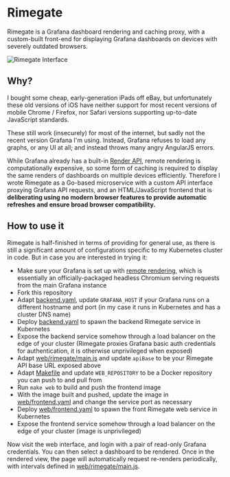 # Rimegate

Rimegate is a Grafana dashboard rendering and caching proxy, with a custom-built front-end for displaying Grafana dashboards on devices with severely outdated browsers.

![Rimegate Interface](https://images.ebornet.com/uploads/big/c5658c997f85075faa4f40e0a5339299.png)

## Why?

I bought some cheap, early-generation iPads off eBay, but unfortunately these old versions of iOS have neither support for most recent versions of mobile Chrome / Firefox, nor Safari versions supporting up-to-date JavaScript standards.

These still work (insecurely) for most of the internet, but sadly not the recent version Grafana I'm using. Instead, Grafana refuses to load any graphs, or any UI at all; and instead throws many angry AngularJS errors.

While Grafana already has a built-in [Render API](https://grafana.com/docs/grafana/latest/administration/image_rendering/), remote rendering is computationally expensive, so some form of caching is required to display the same renders of dashboards on multiple devices efficiently. Therefore I wrote Rimegate as a Go-based microservice with a custom API interface proxying Grafana API requests, and an HTML/JavaScript frontend that is **deliberating using no modern browser features to provide automatic refreshes and ensure broad browser compatibility.**

## How to use it

Rimegate is half-finished in terms of providing for general use, as there is still a significant amount of configurations specific to my Kubernetes cluster in code. But in case you are interested in trying it:

* Make sure your Grafana is set up with [remote rendering](https://grafana.com/docs/grafana/latest/administration/image_rendering/#remote-rendering-service), which is essentially an officially-packaged headless Chromium serving requests from the main Grafana instance
* Fork this repository
* Adapt [backend.yaml](http://github.com/icydoge/rimegate/blob/master/backend.yaml), update `GRAFANA_HOST` if your Grafana runs on a different hostname and port (in my case it runs in Kubernetes and has a cluster DNS name)
* Deploy [backend.yaml](http://github.com/icydoge/rimegate/blob/master/backend.yaml) to spawn the backend Rimegate service in Kubernetes
* Expose the backend service somehow through a load balancer on the edge of your cluster (Rimegate proxies Grafana basic auth credentials for authentication, it is otherwise unprivileged when exposed)
* Adapt [web/rimegate/main.js](https://github.com/icydoge/rimegate/blob/master/web/rimegate/main.js) and update `apiBase` to be your Rimegate API base URL exposed above
* Adapt [Makefile](http://github.com/icydoge/rimegate/blob/master/Makefile) and update `WEB_REPOSITORY` to be a Docker repository you can push to and pull from
* Run `make web` to build and push the frontend image
* With the image built and pushed, update the image in [web/frontend.yaml](https://github.com/icydoge/rimegate/blob/master/web/frontend.yaml) and change the service port as necessary
* Deploy [web/frontend.yaml](https://github.com/icydoge/rimegate/blob/master/web/frontend.yaml) to spawn the front Rimegate web service in Kubernetes
* Expose the frontend service somehow through a load balancer on the edge of your cluster (image is unprivileged)

Now visit the web interface, and login with a pair of read-only Grafana credentials. You can then select a dashboard to be rendered. Once in the rendered view, the page will automatically request re-renders periodically, with intervals defined in [web/rimegate/main.js](https://github.com/icydoge/rimegate/blob/master/web/rimegate/main.js).